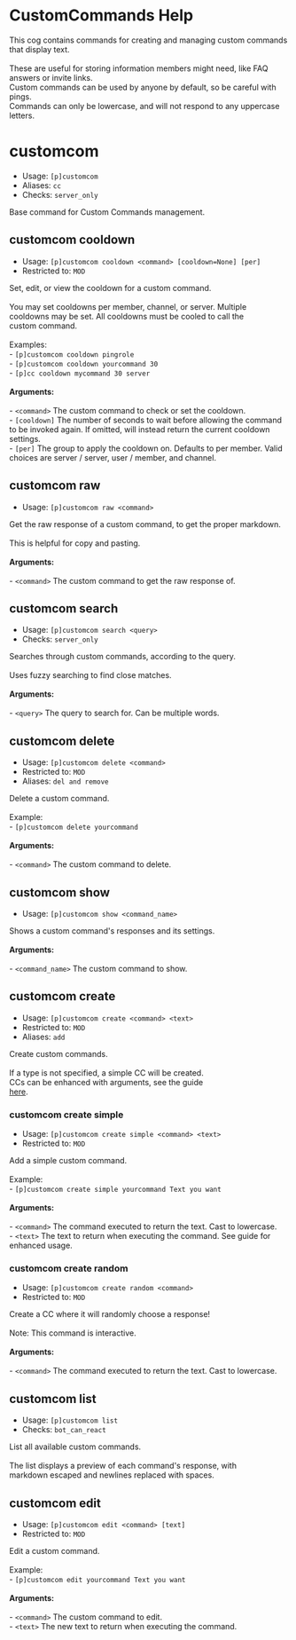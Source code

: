 # CustomCommands Help

This cog contains commands for creating and managing custom commands that display text.<br/><br/>These are useful for storing information members might need, like FAQ answers or invite links.<br/>Custom commands can be used by anyone by default, so be careful with pings.<br/>Commands can only be lowercase, and will not respond to any uppercase letters.

# customcom
 - Usage: `[p]customcom `
 - Aliases: `cc`
 - Checks: `server_only`

Base command for Custom Commands management.

## customcom cooldown
 - Usage: `[p]customcom cooldown <command> [cooldown=None] [per] `
 - Restricted to: `MOD`

Set, edit, or view the cooldown for a custom command.<br/><br/>You may set cooldowns per member, channel, or server. Multiple<br/>cooldowns may be set. All cooldowns must be cooled to call the<br/>custom command.<br/><br/>Examples:<br/>- `[p]customcom cooldown pingrole`<br/>- `[p]customcom cooldown yourcommand 30`<br/>- `[p]cc cooldown mycommand 30 server`<br/><br/>**Arguments:**<br/><br/>- `<command>` The custom command to check or set the cooldown.<br/>- `[cooldown]` The number of seconds to wait before allowing the command to be invoked again. If omitted, will instead return the current cooldown settings.<br/>- `[per]` The group to apply the cooldown on. Defaults to per member. Valid choices are server / server, user / member, and channel.

## customcom raw
 - Usage: `[p]customcom raw <command> `

Get the raw response of a custom command, to get the proper markdown.<br/><br/>This is helpful for copy and pasting.<br/><br/>**Arguments:**<br/><br/>- `<command>` The custom command to get the raw response of.

## customcom search
 - Usage: `[p]customcom search <query> `
 - Checks: `server_only`

Searches through custom commands, according to the query.<br/><br/>Uses fuzzy searching to find close matches.<br/><br/>**Arguments:**<br/><br/>- `<query>` The query to search for. Can be multiple words.

## customcom delete
 - Usage: `[p]customcom delete <command> `
 - Restricted to: `MOD`
 - Aliases: `del and remove`

Delete a custom command.<br/><br/>Example:<br/>- `[p]customcom delete yourcommand`<br/><br/>**Arguments:**<br/><br/>- `<command>` The custom command to delete.

## customcom show
 - Usage: `[p]customcom show <command_name> `

Shows a custom command's responses and its settings.<br/><br/>**Arguments:**<br/><br/>- `<command_name>` The custom command to show.

## customcom create
 - Usage: `[p]customcom create <command> <text> `
 - Restricted to: `MOD`
 - Aliases: `add`

Create custom commands.<br/><br/>If a type is not specified, a simple CC will be created.<br/>CCs can be enhanced with arguments, see the guide<br/>[here](https://docs.discord.red/en/stable/cog_customcom.html).

### customcom create simple
 - Usage: `[p]customcom create simple <command> <text> `
 - Restricted to: `MOD`

Add a simple custom command.<br/><br/>Example:<br/>- `[p]customcom create simple yourcommand Text you want`<br/><br/>**Arguments:**<br/><br/>- `<command>` The command executed to return the text. Cast to lowercase.<br/>- `<text>` The text to return when executing the command. See guide for enhanced usage.

### customcom create random
 - Usage: `[p]customcom create random <command> `
 - Restricted to: `MOD`

Create a CC where it will randomly choose a response!<br/><br/>Note: This command is interactive.<br/><br/>**Arguments:**<br/><br/>- `<command>` The command executed to return the text. Cast to lowercase.

## customcom list
 - Usage: `[p]customcom list `
 - Checks: `bot_can_react`

List all available custom commands.<br/><br/>The list displays a preview of each command's response, with<br/>markdown escaped and newlines replaced with spaces.

## customcom edit
 - Usage: `[p]customcom edit <command> [text] `
 - Restricted to: `MOD`

Edit a custom command.<br/><br/>Example:<br/>- `[p]customcom edit yourcommand Text you want`<br/><br/>**Arguments:**<br/><br/>- `<command>` The custom command to edit.<br/>- `<text>` The new text to return when executing the command.

